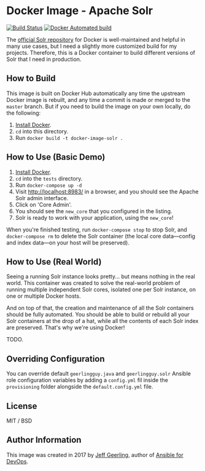 # Docker Image - Apache Solr

[![Build Status](https://travis-ci.org/geerlingguy/docker-image-solr.svg?branch=master)](https://travis-ci.org/geerlingguy/docker-image-solr) [![Docker Automated build](https://img.shields.io/docker/automated/geerlingguy/docker-image-solr.svg?maxAge=2592000)](https://hub.docker.com/r/geerlingguy/docker-image-solr/)

The [official Solr repository](https://hub.docker.com/_/solr/) for Docker is well-maintained and helpful in many use cases, but I need a slightly more customized build for my projects. Therefore, this is a Docker container to build different versions of Solr that I need in production.

## How to Build

This image is built on Docker Hub automatically any time the upstream Docker image is rebuilt, and any time a commit is made or merged to the `master` branch. But if you need to build the image on your own locally, do the following:

  1. [Install Docker](https://docs.docker.com/engine/installation/).
  2. `cd` into this directory.
  3. Run `docker build -t docker-image-solr .`

## How to Use (Basic Demo)

  1. [Install Docker](https://docs.docker.com/engine/installation/).
  2. `cd` into the `tests` directory.
  3. Run `docker-compose up -d`
  4. Visit [http://localhost:8983/](http://localhost:8983/) in a browser, and you should see the Apache Solr admin interface.
  5. Click on 'Core Admin'.
  6. You should see the `new_core` that you configured in the listing.
  7. Solr is ready to work with your application, using the `new_core`!

When you're finished testing, run `docker-compose stop` to stop Solr, and `docker-compose rm` to delete the Solr container (the local core data—config and index data—on your host will be preserved).

## How to Use (Real World)

Seeing a running Solr instance looks pretty... but means nothing in the real world. This container was created to solve the real-world problem of running multiple independent Solr cores, isolated one per Solr instance, on one or multiple Docker hosts.

And on top of that, the creation and maintenance of all the Solr containers should be fully automated. You should be able to build or rebuild all your Solr containers at the drop of a hat, while all the contents of each Solr index are preserved. That's why we're using Docker!

TODO.

## Overriding Configuration

You can override default `geerlingguy.java` and `geerlingguy.solr` Ansible role configuration variables by adding a `config.yml` fil inside the `provisioning` folder alongside the `default.config.yml` file.

## License

MIT / BSD

## Author Information

This image was created in 2017 by [Jeff Geerling](https://www.jeffgeerling.com/), author of [Ansible for DevOps](https://www.ansiblefordevops.com/).

